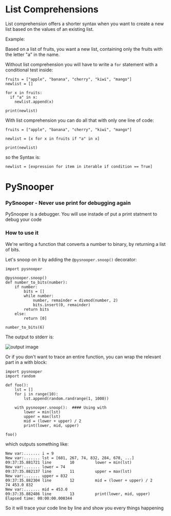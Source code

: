 # List Comprehensions
List comprehension offers a shorter syntax when you want to create a new list based on the values of an existing list.

Example:

Based on a list of fruits, you want a new list, containing only the fruits with the letter "a" in the name.

Without list comprehension you will have to write a ``for`` statement with a conditional test inside:

```
fruits = ["apple", "banana", "cherry", "kiwi", "mango"]
newlist = []

for x in fruits:
  if "a" in x:
    newlist.append(x)

print(newlist)
```

With list comprehension you can do all that with only one line of code:

```
fruits = ["apple", "banana", "cherry", "kiwi", "mango"]

newlist = [x for x in fruits if "a" in x]

print(newlist)

```

so the Syntax is:

```
newlist = [expression for item in iterable if condition == True]
```


# PySnooper

### PySnooper - Never use print for debugging again

PySnooper is a debugger. You will use instade of put a print statment to debug your code 

### How to use it 

We're writing a function that converts a number to binary, by returning a list of bits. 

Let's snoop on it by adding the ``@pysnooper.snoop()`` decorator:

```
import pysnooper

@pysnooper.snoop()
def number_to_bits(number):
    if number:
        bits = []
        while number:
            number, remainder = divmod(number, 2)
            bits.insert(0, remainder)
        return bits
    else:
        return [0]

number_to_bits(6)

```
The output to stderr is:

![output image](https://warehouse-camo.ingress.cmh1.psfhosted.org/a0926851398042fbc70a0622bc368f49cb14fa86/68747470733a2f2f692e696d6775722e636f6d2f5472463356566a2e6a7067)


Or if you don't want to trace an entire function, you can wrap the relevant part in a with block:

```
import pysnooper
import random

def foo():
    lst = []
    for i in range(10):
        lst.append(random.randrange(1, 1000))

    with pysnooper.snoop():  #### Using with
        lower = min(lst)
        upper = max(lst)
        mid = (lower + upper) / 2
        print(lower, mid, upper)

foo()
```

which outputs something like:

```
New var:....... i = 9
New var:....... lst = [681, 267, 74, 832, 284, 678, ...]
09:37:35.881721 line        10         lower = min(lst)
New var:....... lower = 74
09:37:35.882137 line        11         upper = max(lst)
New var:....... upper = 832
09:37:35.882304 line        12         mid = (lower + upper) / 2
74 453.0 832
New var:....... mid = 453.0
09:37:35.882486 line        13         print(lower, mid, upper)
Elapsed time: 00:00:00.000344

```

So it will trace your code line by line and show you every things happening












